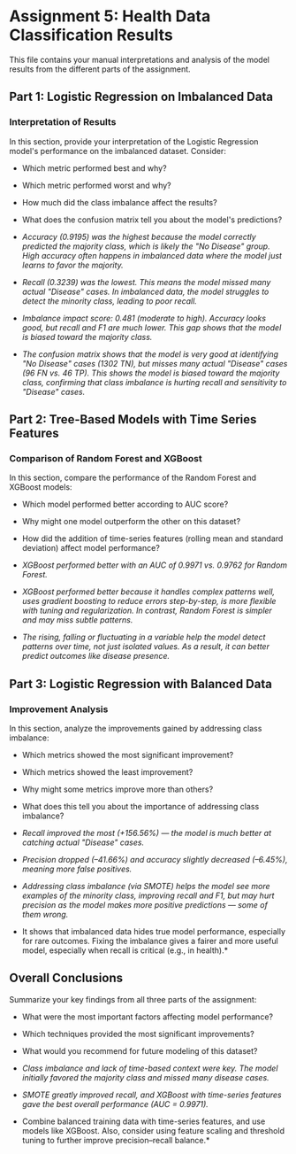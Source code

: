 # Assignment 5: Health Data Classification Results

This file contains your manual interpretations and analysis of the model results from the different parts of the assignment.

## Part 1: Logistic Regression on Imbalanced Data

### Interpretation of Results

In this section, provide your interpretation of the Logistic Regression model's performance on the imbalanced dataset. Consider:

-   Which metric performed best and why?

-   Which metric performed worst and why?

-   How much did the class imbalance affect the results?

-   What does the confusion matrix tell you about the model's predictions?

-   *Accuracy (0.9195) was the highest because the model correctly predicted the majority class, which is likely the "No Disease" group. High accuracy often happens in imbalanced data where the model just learns to favor the majority.*

-   *Recall (0.3239) was the lowest. This means the model missed many actual "Disease" cases. In imbalanced data, the model struggles to detect the minority class, leading to poor recall.*

-   *Imbalance impact score: 0.481 (moderate to high). Accuracy looks good, but recall and F1 are much lower. This gap shows that the model is biased toward the majority class.*

-   *The confusion matrix shows that the model is very good at identifying "No Disease" cases (1302 TN), but misses many actual "Disease" cases (96 FN vs. 46 TP). This shows the model is biased toward the majority class, confirming that class imbalance is hurting recall and sensitivity to "Disease" cases.*

## Part 2: Tree-Based Models with Time Series Features

### Comparison of Random Forest and XGBoost

In this section, compare the performance of the Random Forest and XGBoost models:

-   Which model performed better according to AUC score?

-   Why might one model outperform the other on this dataset?

-   How did the addition of time-series features (rolling mean and standard deviation) affect model performance?

-   *XGBoost performed better with an AUC of 0.9971 vs. 0.9762 for Random Forest.*

-   *XGBoost performed better because it handles complex patterns well, uses gradient boosting to reduce errors step-by-step, is more flexible with tuning and regularization. In contrast, Random Forest is simpler and may miss subtle patterns.*

-   *The rising, falling or fluctuating in a variable help the model detect patterns over time, not just isolated values. As a result, it can better predict outcomes like disease presence.*

## Part 3: Logistic Regression with Balanced Data

### Improvement Analysis

In this section, analyze the improvements gained by addressing class imbalance:

-   Which metrics showed the most significant improvement?

-   Which metrics showed the least improvement?

-   Why might some metrics improve more than others?

-   What does this tell you about the importance of addressing class imbalance?

-   *Recall improved the most (+156.56%) — the model is much better at catching actual "Disease" cases.*

-   *Precision dropped (–41.66%) and accuracy slightly decreased (–6.45%), meaning more false positives.*

-   *Addressing class imbalance (via SMOTE) helps the model see more examples of the minority class, improving recall and F1, but may hurt precision as the model makes more positive predictions — some of them wrong.*

-   It shows that imbalanced data hides true model performance, especially for rare outcomes. Fixing the imbalance gives a fairer and more useful model, especially when recall is critical (e.g., in health).\*

## Overall Conclusions

Summarize your key findings from all three parts of the assignment:

-   What were the most important factors affecting model performance?

-   Which techniques provided the most significant improvements?

-   What would you recommend for future modeling of this dataset?

-   *Class imbalance and lack of time-based context were key. The model initially favored the majority class and missed many disease cases.*

-   *SMOTE greatly improved recall, and XGBoost with time-series features gave the best overall performance (AUC = 0.9971).*

-   Combine balanced training data with time-series features, and use models like XGBoost. Also, consider using feature scaling and threshold tuning to further improve precision–recall balance.\*
